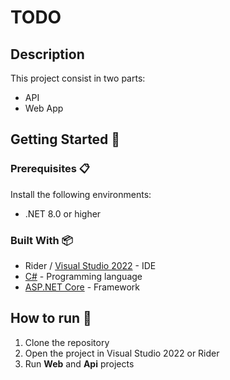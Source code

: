 ﻿# TODO

## Description

This project consist in two parts:
 - API
 - Web App



## Getting Started 🚀
### Prerequisites 📋
Install the following environments:

- .NET 8.0 or higher

### Built With 📦
- Rider / [Visual Studio 2022](https://visualstudio.microsoft.com/es/vs/) - IDE
- [C#](https://docs.microsoft.com/en-us/dotnet/csharp/) - Programming language
- [ASP.NET Core](https://docs.microsoft.com/en-us/aspnet/core/?view=aspnetcore-8.0) - Framework

## How to run 🏃

1. Clone the repository
2. Open the project in Visual Studio 2022 or Rider
3. Run **Web** and **Api** projects
